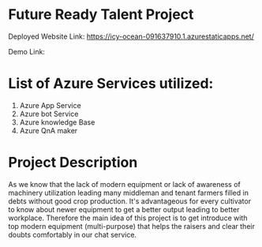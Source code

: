 # Future Ready Talent Project

Deployed Website Link: https://icy-ocean-091637910.1.azurestaticapps.net/

Demo Link: 

# List of Azure Services utilized:

1) Azure App Service
2) Azure bot Service
3) Azure knowledge Base
4) Azure QnA maker

# Project Description

As we know that the lack of modern equipment or lack of awareness of machinery utilization leading many middleman and tenant farmers filled in debts without good crop production. It's advantageous for every cultivator to know about newer equipment to get a better output leading to better workplace. Therefore the main idea of this project is to get introduce with top modern equipment (multi-purpose) that helps the raisers and clear their doubts comfortably in our chat service.
